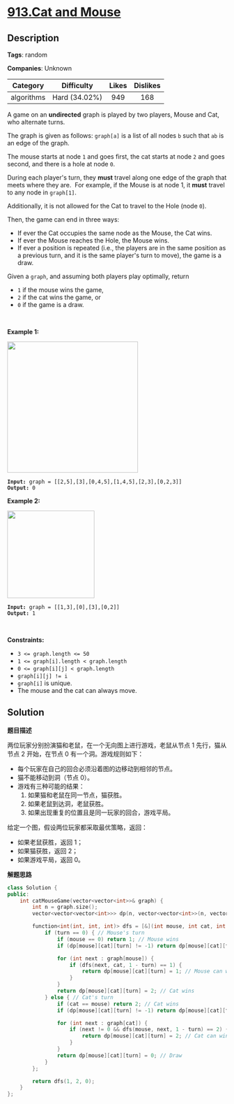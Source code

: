 # [913.Cat and Mouse](https://leetcode.com/problems/cat-and-mouse/description/)

## Description

**Tags**: random

**Companies**: Unknown

|  Category  |  Difficulty   | Likes | Dislikes |
| :--------: | :-----------: | :---: | :------: |
| algorithms | Hard (34.02%) |  949  |   168    |

<p>A game on an <strong>undirected</strong> graph is played by two players, Mouse and Cat, who alternate turns.</p>
<p>The graph is given as follows: <code>graph[a]</code> is a list of all nodes <code>b</code> such that <code>ab</code> is an edge of the graph.</p>
<p>The mouse starts at node <code>1</code> and goes first, the cat starts at node <code>2</code> and goes second, and there is a hole at node <code>0</code>.</p>
<p>During each player&#39;s turn, they <strong>must</strong> travel along one&nbsp;edge of the graph that meets where they are.&nbsp; For example, if the Mouse is at node 1, it <strong>must</strong> travel to any node in <code>graph[1]</code>.</p>
<p>Additionally, it is not allowed for the Cat to travel to the Hole (node <code>0</code>).</p>
<p>Then, the game can end in three&nbsp;ways:</p>
<ul>
  <li>If ever the Cat occupies the same node as the Mouse, the Cat wins.</li>
  <li>If ever the Mouse reaches the Hole, the Mouse wins.</li>
  <li>If ever a position is repeated (i.e., the players are in the same position as a previous turn, and&nbsp;it is the same player&#39;s turn to move), the game is a draw.</li>
</ul>
<p>Given a <code>graph</code>, and assuming both players play optimally, return</p>
<ul>
  <li><code>1</code>&nbsp;if the mouse wins the game,</li>
  <li><code>2</code>&nbsp;if the cat wins the game, or</li>
  <li><code>0</code>&nbsp;if the game is a draw.</li>
</ul>
<p>&nbsp;</p>
<p><strong class="example">Example 1:</strong></p>
<img alt="" src="https://assets.leetcode.com/uploads/2020/11/17/cat1.jpg" style="width: 300px; height: 300px;" />
<pre><code><strong>Input:</strong> graph = [[2,5],[3],[0,4,5],[1,4,5],[2,3],[0,2,3]]
<strong>Output:</strong> 0</code></pre>
<p><strong class="example">Example 2:</strong></p>
<img alt="" src="https://assets.leetcode.com/uploads/2020/11/17/cat2.jpg" style="width: 200px; height: 200px;" />
<pre><code><strong>Input:</strong> graph = [[1,3],[0],[3],[0,2]]
<strong>Output:</strong> 1</code></pre>
<p>&nbsp;</p>
<p><strong>Constraints:</strong></p>
<ul>
  <li><code>3 &lt;= graph.length &lt;= 50</code></li>
  <li><code>1&nbsp;&lt;= graph[i].length &lt; graph.length</code></li>
  <li><code>0 &lt;= graph[i][j] &lt; graph.length</code></li>
  <li><code>graph[i][j] != i</code></li>
  <li><code>graph[i]</code> is unique.</li>
  <li>The mouse and the cat can always move.&nbsp;</li>
</ul>

## Solution

**题目描述**

两位玩家分别扮演猫和老鼠，在一个无向图上进行游戏，老鼠从节点 1 先行，猫从节点 2 开始，在节点 0 有一个洞。游戏规则如下：

- 每个玩家在自己的回合必须沿着图的边移动到相邻的节点。
- 猫不能移动到洞（节点 0）。
- 游戏有三种可能的结果：
  1. 如果猫和老鼠在同一节点，猫获胜。
  2. 如果老鼠到达洞，老鼠获胜。
  3. 如果出现重复的位置且是同一玩家的回合，游戏平局。

给定一个图，假设两位玩家都采取最优策略，返回：

- 如果老鼠获胜，返回 1；
- 如果猫获胜，返回 2；
- 如果游戏平局，返回 0。

**解题思路**


```cpp
class Solution {
public:
    int catMouseGame(vector<vector<int>>& graph) {
        int n = graph.size();
        vector<vector<vector<int>>> dp(n, vector<vector<int>>(n, vector<int>(2, -1)));

        function<int(int, int, int)> dfs = [&](int mouse, int cat, int turn) {
            if (turn == 0) { // Mouse's turn
                if (mouse == 0) return 1; // Mouse wins
                if (dp[mouse][cat][turn] != -1) return dp[mouse][cat][turn];

                for (int next : graph[mouse]) {
                    if (dfs(next, cat, 1 - turn) == 1) {
                        return dp[mouse][cat][turn] = 1; // Mouse can win
                    }
                }
                return dp[mouse][cat][turn] = 2; // Cat wins
            } else { // Cat's turn
                if (cat == mouse) return 2; // Cat wins
                if (dp[mouse][cat][turn] != -1) return dp[mouse][cat][turn];

                for (int next : graph[cat]) {
                    if (next != 0 && dfs(mouse, next, 1 - turn) == 2) {
                        return dp[mouse][cat][turn] = 2; // Cat can win
                    }
                }
                return dp[mouse][cat][turn] = 0; // Draw
            }
        };

        return dfs(1, 2, 0);
    }
};
```
